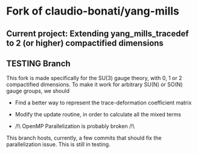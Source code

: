 # Fork of claudio-bonati/yang-mills
## Current project: Extending yang\_mills\_tracedef to 2 (or higher) compactified dimensions
## TESTING Branch

This fork is made specifically for the SU(3) gauge theory, with 0, 1 or 2 compactified dimensions.
To make it work for arbitrary SU(N) or SO(N) gauge groups, we should
- Find a better way to represent the trace-deformation coefficient matrix
- Modify the update routine, in order to calculate all the mixed terms

- /!\ OpenMP Parallelization is probably broken /!\

This branch hosts, currently, a few commits that should fix the parallelization issue.
This is still in testing.
